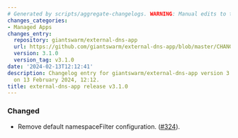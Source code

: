 ```yaml
---
# Generated by scripts/aggregate-changelogs. WARNING: Manual edits to this files will be overwritten.
changes_categories:
- Managed Apps
changes_entry:
  repository: giantswarm/external-dns-app
  url: https://github.com/giantswarm/external-dns-app/blob/master/CHANGELOG.md#310---2024-02-13
  version: 3.1.0
  version_tag: v3.1.0
date: '2024-02-13T12:12:41'
description: Changelog entry for giantswarm/external-dns-app version 3.1.0, published
  on 13 February 2024, 12:12.
title: external-dns-app release v3.1.0
---
```


### Changed
- Remove default namespaceFilter configuration. ([#324](https://github.com/giantswarm/external-dns-app/pull/324)).
